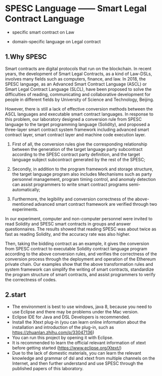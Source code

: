 # SPESC Language —— Smart Legal Contract Language
* specific smart contract on Law 

* domain-specific language on Legal contract

## 1.Why SPESC
  Smart contracts are digital protocols that run on the blockchain. In recent years, the development of Smart Legal Contracts, as a kind of Law-DSLs, involves many fields such as computers, finance, and law. In 2018, the SPESC language, as an Advanced Smart Contract Language (ASCL) or Smart Legal Contract Language (SLCL), have been proposed to solve the difficulties of reading, communicating and collaborative development for people in different fields by University of Science and Technology, Beijing. 
  
  However, there is still a lack of effective conversion methods between the ASCL languages and executable smart contract languages. In response to this problem, our laboratory designed a conversion rule from SPESC language to the target programming language (Solidity), and proposed a three-layer smart contract system framework including advanced smart contract layer, smart contract layer and machine code execution layer. 
  
  1)	First of all, the conversion rules give the corresponding relationship between the generation of the target language party subcontract according to the SPESC contract party definition, and the target language subject subcontract generated by the rest of the SPESC; 

2)	Secondly, in addition to the program framework and storage structure, the target language program also includes Mechanisms such as party personnel management, program timing control, and anomaly detection can assist programmers to write smart contract programs semi-automatically; 

3)	Furthermore, the legibility and conversion correctness of the above-mentioned advanced smart contract framework are verified through two experiments. 

In our experiment, computer and non-computer personnel were invited to read Solidity and SPESC smart contracts in groups and answer questionnaires. The results showed that reading SPESC was about twice as fast as reading Solidity, and the accuracy rate was also higher. 

Then, taking the bidding contract as an example, it gives the conversion from SPESC contract to executable Solidity contract language program according to the above conversion rules, and verifies the correctness of the conversion process through the deployment and operation of the Ethereum private chain. Our examples show that the above transformation rules and system framework can simplify the writing of smart contracts, standardize the program structure of smart contracts, and assist programmers to verify the correctness of codes. 

  
## 2.start
* The environment is best to use windows, java 8, because you need to use Eclipse and there may be problems under the Mac version.
* Eclipse IDE for Java and DSL Developers is recommended.
* Install the Xtext plug-in (you can learn online information about the installation and introduction of the plug-in, such as https://zhuanlan.zhihu.com/p/33047136)
* You can run this project by opening it with Eclipse.
* It is recommended to learn the official relevant information of xtext before getting started (https://www.eclipse.org/Xtext/)
* Due to the lack of domestic materials, you can learn the relevant knowledge and grammar of dsl and xtext from multiple channels on the Internet, and then further understand and use SPESC through the published papers of this laboratory.

